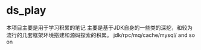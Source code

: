 # ds_play
本项目主要是用于学习积累的笔记
主要是基于JDK自身的一些类的深挖，和较为流行的几套框架环境搭建和源码探索的积累。
jdk/rpc/mq/cache/mysql/ and so on
